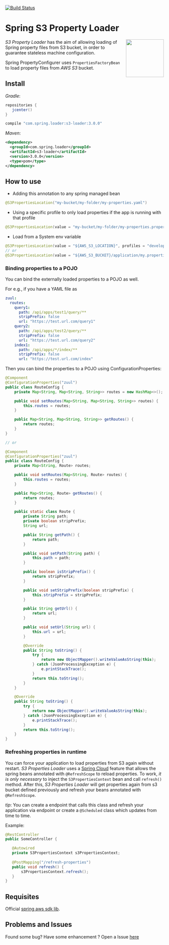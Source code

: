 [![Build Status](https://travis-ci.org/ericdallo/spring-s3-properties-loader.svg?branch=master)](https://travis-ci.org/ericdallo/spring-s3-properties-loader)
# Spring S3 Property Loader
<img align="right"  src="https://raw.githubusercontent.com/ericdallo/spring-s3-properties-loader/images/spring-icon.png?raw=true" width="120" height="120"/>

_S3 Property Loader_ has the aim of allowing loading of Spring property files from S3 bucket, in order to guarantee stateless machine configuration.

Spring PropertyConfigurer uses `PropertiesFactoryBean` to load property files from *AWS S3* bucket.

## Install
_Gradle_:
```groovy
repositories {  
   jcenter()  
}
```
```groovy
compile "com.spring.loader:s3-loader:3.0.0"
```
_Maven_:
```xml
<dependency>
  <groupId>com.spring.loader</groupId>
  <artifactId>s3-loader</artifactId>
  <version>3.0.0</version>
  <type>pom</type>
</dependency>
```

## How to use

- Adding this annotation to any spring managed bean
```java
@S3PropertiesLocation("my-bucket/my-folder/my-properties.yaml")
```
- Using a specific profile to only load properties if the app is running with that profile
```java
@S3PropertiesLocation(value = "my-bucket/my-folder/my-properties.properties", profiles = "production")
```
- Load from a System env variable
```java
@S3PropertiesLocation(value = "${AWS_S3_LOCATION}", profiles = "developer")
// or
@S3PropertiesLocation(value = "${AWS_S3_BUCKET}/application/my.properties", profiles = "developer")
```

### Binding properties to a POJO
You can bind the externally loaded properties to a POJO as well.

For e.g., if you have a YAML file as
```yaml
zuul:
  routes:
    query1:
      path: /api/apps/test1/query/**
      stripPrefix: false
      url: "https://test.url.com/query1"
    query2:
      path: /api/apps/test2/query/**
      stripPrefix: false
      url: "https://test.url.com/query2"
    index1:
      path: /api/apps/*/index/**
      stripPrefix: false
      url: "https://test.url.com/index"
```
Then you can bind the properties to a POJO using ConfigurationProperties:
```java
@Component
@ConfigurationProperties("zuul")
public class RouteConfig {
    private Map<String, Map<String, String>> routes = new HashMap<>();

    public void setRoutes(Map<String, Map<String, String>> routes) {
        this.routes = routes;
    }

    public Map<String, Map<String, String>> getRoutes() {
        return routes;
    }
}

// or

@Component
@ConfigurationProperties("zuul")
public class RouteConfig {
    private Map<String, Route> routes;

    public void setRoutes(Map<String, Route> routes) {
        this.routes = routes;
    }

    public Map<String, Route> getRoutes() {
        return routes;
    }

    public static class Route {
        private String path;
        private boolean stripPrefix;
        String url;

        public String getPath() {
            return path;
        }

        public void setPath(String path) {
            this.path = path;
        }

        public boolean isStripPrefix() {
            return stripPrefix;
        }

        public void setStripPrefix(boolean stripPrefix) {
            this.stripPrefix = stripPrefix;
        }

        public String getUrl() {
            return url;
        }

        public void setUrl(String url) {
            this.url = url;
        }

        @Override
        public String toString() {
            try {
                return new ObjectMapper().writeValueAsString(this);
            } catch (JsonProcessingException e) {
                e.printStackTrace();
            }
            return this.toString();
        }
    }

    @Override
    public String toString() {
        try {
            return new ObjectMapper().writeValueAsString(this);
        } catch (JsonProcessingException e) {
            e.printStackTrace();
        }
        return this.toString();
    }
}
```

### Refreshing properties in runtime

You can force your application to load properties from S3 again without restart. _S3 Properties Loader_ uses a [Spring Cloud](http://projects.spring.io/spring-cloud/) feature that allows the spring beans annotated with `@RefreshScope` to reload properties.
To work, *it is only necessary* to inject the `S3PropertiesContext` bean and call `refresh()` method. After this, _S3 Properties Loader_ will get properties again from s3 bucket defined previously and refresh your beans annotated with `@RefreshScope`.

_tip_: You can create a endpoint that calls this class and refresh your application via endpoint or create a `@Scheduled` class which updates from time to time.

Example:
```java
@RestController
public SomeController {

   @Autowired
   private S3PropertiesContext s3PropertiesContext;
    
   @PostMapping("/refresh-properties")
   public void refresh() {
       s3PropertiesContext.refresh();
   }
}
```
## Requisites

Official [spring aws sdk lib](https://mvnrepository.com/artifact/org.springframework.cloud/spring-cloud-starter-aws).

## Problems and Issues

Found some bug? Have some enhancement ? Open a Issue [here](https://github.com/ericdallo/spring-s3-properties-loader/issues)
